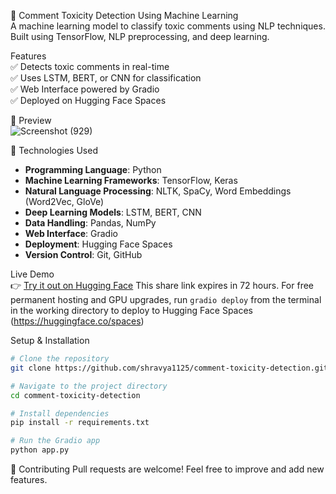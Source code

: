 🛑 Comment Toxicity Detection Using Machine Learning       
A machine learning model to classify toxic comments using NLP techniques. Built using TensorFlow, NLP preprocessing, and deep learning. 

Features     
✅ Detects toxic comments in real-time    
✅ Uses LSTM, BERT, or CNN for classification    
✅ Web Interface powered by Gradio    
✅ Deployed on Hugging Face Spaces    

📸 Preview      
![Screenshot (929)](https://github.com/user-attachments/assets/22f1bbf3-5e5b-4f97-ae8b-eb2013c59ebb)

🔧 Technologies Used 
- **Programming Language**: Python   
- **Machine Learning Frameworks**: TensorFlow, Keras  
- **Natural Language Processing**: NLTK, SpaCy, Word Embeddings (Word2Vec, GloVe)  
- **Deep Learning Models**: LSTM, BERT, CNN  
- **Data Handling**: Pandas, NumPy  
- **Web Interface**: Gradio  
- **Deployment**: Hugging Face Spaces
- **Version Control**: Git, GitHub  

Live Demo   
👉 [Try it out on Hugging Face](https://3f79617db1fe58080a.gradio.live)
This share link expires in 72 hours. For free permanent hosting and GPU upgrades, run `gradio deploy` from the terminal in the working directory to deploy to Hugging Face Spaces (https://huggingface.co/spaces)

Setup & Installation 

```bash
# Clone the repository
git clone https://github.com/shravya1125/comment-toxicity-detection.git

# Navigate to the project directory
cd comment-toxicity-detection

# Install dependencies
pip install -r requirements.txt

# Run the Gradio app
python app.py

```

🤝 Contributing Pull requests are welcome! Feel free to improve and add new features. 

